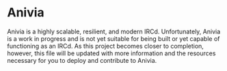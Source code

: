 Anivia
======

Anivia is a highly scalable, resilient, and modern IRCd. Unfortunately, Anivia is a work in progress and is not yet suitable for being built or yet capable of functioning as an IRCd. As this project becomes closer to completion, however, this file will be updated with more information and the resources necessary for you to deploy and contribute to Anivia.
